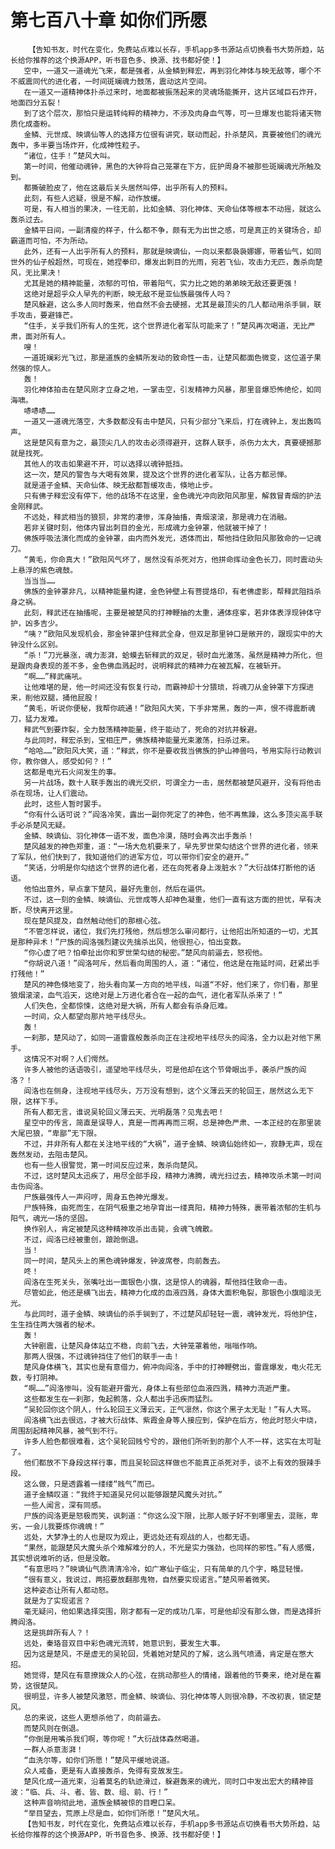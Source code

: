 # 第七百八十章 如你们所愿
        【告知书友，时代在变化，免费站点难以长存，手机app多书源站点切换看书大势所趋，站长给你推荐的这个换源APP，听书音色多、换源、找书都好使！】
       空中，一道又一道魂光飞来，都是强者，从金鳞到释宏，再到羽化神体与映无敌等，哪个不不威震同代的进化者，一时间斑斓魂力鼓荡，震动这片空间。
       在一道又一道精神体扑杀过来时，地面都被振荡起来的灵魂场能撕开，这片区域巨石炸开，地面四分五裂！
       到了这个层次，那怕只是运转纯粹的精神力，不涉及肉身血气等，可一旦爆发也能将诸天物质化成齑粉。
       金鳞、元世成、映谪仙等人的选择方位很有讲究，联动而起，扑杀楚风，真要被他们的魂光轰中，多半要当场炸开，化成神性粒子。
       “诸位，住手！”楚风大叫。
       第一时间，他催动魂钟，黑色的大钟将自己笼罩在下方，庇护周身不被那些斑斓魂光所触及到。
       都撕破脸皮了，他在这最后关头居然叫停，出乎所有人的预料。
       此刻，有些人迟疑，很是不解，动作放缓。
       可是，有人相当的果决，一往无前，比如金鳞、羽化神体、天命仙体等根本不动摇，就这么轰杀过去。
       金鳞平日间，一副清瘦的样子，什么都不争，颇有无为出世之感，可是真正的关键场合，却霸道而可怕，不为所动。
       此外，还有一人出乎所有人的预料，那就是映谪仙，一向以来都袅袅娜娜，带着仙气，如同世外的仙子般超然，可现在，她捏拳印，爆发出刺目的光雨，宛若飞仙，攻击力无匹，轰杀向楚风，无比果决！
       尤其是她的精神能量，浓郁的可怕，带着阳气，实力比之她的弟弟映无敌还要更强！
       这绝对是超乎众人早先的判断，映无敌不是亚仙族最强传人吗？
       楚风躲避，这么多人同时轰来，他自然不会去硬撼，尤其是最顶尖的几人都动用杀手锏，联手攻击，要避锋芒。
       “住手，关乎我们所有人的生死，这个世界进化者军队可能来了！”楚风再次喝道，无比严肃，面对所有人。
       嗖！
       一道斑斓彩光飞过，那是道族的金鳞所发动的致命性一击，让楚风都面色微变，这位道子果然强的惊人。
       轰！
       羽化神体拍击在楚风刚才立身之地，一掌击空，引发精神力风暴，那里音爆恐怖绝伦，如同海啸。
       哧哧哧……
       一道又一道魂光落空，大多数都没有击中楚风，只有少部分飞来后，打在魂钟上，发出轰鸣声。
       这是楚风有意为之，最顶尖几人的攻击必须得避开，这群人联手，杀伤力太大，真要硬撼那就是找死。
       其他人的攻击如果避不开，可以选择以魂钟抵挡。
       这一次，楚风的警告与大喝有效果，提及这个世界的进化者军队，让各方都忌惮。
       就是道子金鳞、天命仙体、映无敌都暂缓攻击，倏地止步。
       只有佛子释宏没有停下，他的战场不在这里，金色魂光冲向欧阳风那里，解救冒青烟的护法金刚释武。
       不远处，释武相当的狼狈，非常的凄惨，浑身抽搐，青烟滚滚，那是魂力在消融。
       若非关键时刻，他体内冒出刺目的金光，形成魂力金钟罩，他就被干掉了！
       佛族呼吸法演化而成的金钟罩，由内而外发光，透体而出，帮他挡住欧阳风那致命的一记魂刀。
       “黄毛，你命真大！”欧阳风气坏了，居然没有杀死对方，他拼命挥动金色长刀，同时震动头上悬浮的紫色魂鼓。
       当当当……
       佛族的金钟罩非凡，以精神能量构建，金色钟壁上有菩提烙印，有老佛虚影，帮释武阻挡杀身之祸。
       此刻，释武还在抽搐呢，主要是被楚风的打神鞭抽的太重，通体痉挛，若非体表浮现钟体守护，凶多吉少。
       “咦？”欧阳风发现机会，那金钟罩护住释武全身，但双足那里钟口是敞开的，跟现实中的大钟没什么区别。
       “杀！”刀光暴涨，魂力澎湃，蛤蟆去斩释武的双足，顿时血光激荡，虽然是精神力所化，但是跟肉身表现的差不多，金色佛血溅起时，说明释武的精神力在被瓦解，在被斩开。
       “啊……”释武痛吼。
       让他难堪的是，他一时间还没有恢复行动，而霸神却十分猥琐，将魂刀从金钟罩下方探进来，削他双腿，捅他屁股！
       “黄毛，听说你便秘，我帮你疏通！”欧阳风大笑，下手非常黑，轰的一声，恨不得震断魂刀，猛力发难。
       释武气到要炸裂，全力鼓荡精神能量，终于能动了，死命的对抗并躲避。
       与此同时，释宏杀到，宝相庄严，佛族精神能量光束激荡，扫杀过来。
       “哈哈……”欧阳风大笑，道：“释武，你不是要收我当佛族的护山神兽吗，爷用实际行动教训你，教你做人，感受如何？！”
       这都是电光石火间发生的事。
       另一片战场，数十人联手轰出的魂光交织，可谓全力一击，居然都被楚风避开，没有将他击杀在现场，让人们震动。
       此时，这些人暂时罢手。
       “你有什么话可说？”阎洛冷笑，露出一副你死定了的神色，他不再焦躁，这么多顶尖高手联手必杀楚风无疑。
       金鳞、映谪仙、羽化神体一语不发，面色冷漠，随时会再次出手轰杀！
       楚风越发的神色郑重，道：“一场大危机要来了，早先罗世荣勾结这个世界的进化者，领来了军队，他们快到了，我知道他们的进军方位，可以带你们安全的避开。”
       “笑话，分明是你勾结这个世界的进化者，还在向死者身上泼脏水？”大衍战体打断他的话语。
       他怕出意外，早点拿下楚风，最好先重创，然后在逼供。
       不过，这一刻的金鳞、映谪仙、元世成等人却神色凝重，他们一直有这方面的担忧，早有决断，尽快离开这里。
       现在楚风提及，自然触动他们的那根心弦。
       “不管怎样说，诸位，我们先打残他，然后想怎么审问都行，让他招出所知道的一切，尤其是那种异术！”尸族的阎洛强烈建议先擒杀出风，他很担心，怕出变数。
       “你心虚了吧？怕牵扯出你和罗世荣勾结的秘密。”楚风向前逼去，怒视他。
       “你胡说八道！”阎洛呵斥，然后看向周围的人，道：“诸位，他这是在拖延时间，赶紧出手打残他！”
       楚风的神色倏地变了，抬头看向某一方向的地平线，叫道“不好，他们来了，你们看，那里狼烟滚滚，血气滔天，这绝对是上万进化者合在一起的血气，进化者军队杀来了！”
       人们失色，全都惊悚，这绝对是大祸，所有人都会有杀身厄难。
       一时间，众人都望向那片地平线尽头。
       轰！
       一刹那，楚风动了，如同一道雷霆般轰杀向正在注视地平线尽头的阎洛，全力以赴对他下黑手。
       这情况不对啊？人们愕然。
       许多人被他的话语吸引，遥望地平线尽头，可是他却在这个节骨眼出手，袭杀尸族的阎洛？！
       阎洛也在侧身，注视地平线尽头，万万没有想到，这个义薄云天的轮回王，居然这么无下限，这样下手。
       所有人都无言，谁说吴轮回义薄云天、光明磊落？见鬼去吧！
       星空中的传言，简直是误导人，真是一而再再而三啊，总是神色严肃、一本正经的在那里装大尾巴狼，“卑鄙”无下限。
       不过，并非所有人都在关注地平线的“大祸”，道子金鳞、映谪仙始终如一，寂静无声，现在轰然发动，去阻击楚风。
       也有一些人很警觉，第一时间反应过来，轰杀向楚风。
       不过，这时楚风太迅疾了，用尽全部手段，精神力沸腾，魂光扫过去，精神攻杀术第一时间击伤阎洛。
       尸族最强传人一声闷哼，周身五色神光爆发。
       尸族特殊，由死而生，在阴气极重之地孕育出一缕真阳，精神力特殊，裹带着浓郁的生机与阳气，魂光一场的坚固。
       换作别人，肯定被楚风这种精神攻杀出击毙，会魂飞魄散。
       不过，阎洛已经被重创，踉跄倒退。
       当！
       同一时间，楚风头上的黑色魂钟爆发，钟波席卷，向前轰去。
       咚！
       阎洛在生死关头，张嘴吐出一面银色小旗，这是惊人的魂器，帮他挡住致命一击。
       尽管如此，他还是横飞出去，精神力化成的血液四溅，身体大面积龟裂，那银色小旗暗淡无光。
       与此同时，道子金鳞、映谪仙的杀手锏到了，不过楚风却轻轻一震，魂钟发光，将他护住，生生挡住两大强者的秘术。
       轰！
       大钟剧震，让楚风身体站立不稳，向前飞去，大钟笼罩着他，嗡嗡作响。
       那两人很强，不过魂钟挡住了他们的联手一击！
       楚风身体横飞，其实也是有意借力，俯冲向阎洛，手中的打神鞭劈出，雷霆爆发，电火花无数，专打阴神。
       “啊……”阎洛惨叫，没有能避开雷光，身体上有些部位血液四溅，精神力流逝严重。
       这些都发生在一刹那，兔起鹘落，众人都出手迅疾而猛烈。
       “吴轮回你这个阴人，什么轮回王义薄云天，正气凛然，你这个黑子太无耻！”有人大骂。
       阎洛横飞出去很远，才被大衍战体、紫霞金身等人接应到，保护在后方，他此时怒火中烧，周围刮起精神风暴，被气到不行。
       许多人脸色都很难看，这个吴轮回贱兮兮的，跟他们所听到的那个人不一样，这实在太可耻了。
       他们都放不下身段这样行事，而且吴轮回这样做也不能真正杀死对手，谈不上有效的狠辣手段。
       这么做，只是透露着一缕缕“贱气”而已。
       道子金鳞叹道：“我终于知道吴兄何以能够跟楚风魔头对抗。”
       一些人闻言，深有同感。
       尸族的阎洛更是怒极而笑，讽刺道：“你这么没下限，比那人贩子好不到哪里去，混账，卑劣，一会儿我要炼你魂魄！”
       远处，大梦净土的人也是叹为观止，更远处还有观战的人，也都无语。
       “果然，能跟楚风大魔头杀个难解难分的人，不光是实力强劲，也同样的邪性。”有人感慨，其实想说难听的话，但是没敢。
       “有意思吗？”映谪仙气质清清冷冷，如广寒仙子临尘，只有简单的几个字，略显轻慢。
       “很有意义，我说过，两招要放翻那鬼物，自然要实现诺言。”楚风带着微笑。
       这种姿态让所有人都动怒。
       就是为了实现诺言？
       毫无疑问，他如果选择突围，刚才都有一定的成功几率，可是他却没有那么做，而是选择折腾阎洛。
       这是挑衅所有人？！
       远处，秦珞音双目中彩色魂光流转，她意识到，要发生大事。
       因为这是楚风，不是虚无的吴轮回，凭着她对楚风的了解，这么溅气喷涌，肯定是在憋大招。
       她觉得，楚风在有意撩拨众人的心弦，在挑动那些人的情绪，跟着他的节奏来，绝对是在蓄势，这很楚风。
       很明显，许多人被楚风激怒，而金鳞、映谪仙、羽化神体等人则很冷静，不改初衷，锁定楚风。
       总的来说，这些人更想杀他了，向前逼去。
       而楚风则在倒退。
       “你倒是用嘴杀我们啊，等你呢！”大衍战体森然喝道。
       一群人杀意澎湃！
       “血洗尔等，如你们所愿！”楚风平缓地说道。
       众人戒备，更是有人直接轰杀，免得有变故发生。
       楚风化成一道光束，沿着莫名的轨迹滑过，躲避轰来的魂光，同时口中发出宏大的精神音波：“临、兵、斗、者、皆、数、组、前、行！”
       这种声音响彻此地，道族金鳞被惊的目瞪口呆。
       “举目望去，荒原上尽是血，如你们所愿！”楚风大吼。
       【告知书友，时代在变化，免费站点难以长存，手机app多书源站点切换看书大势所趋，站长给你推荐的这个换源APP，听书音色多、换源、找书都好使！】